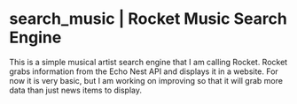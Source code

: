 search_music | Rocket Music Search Engine
=========================================
This is a simple musical artist search engine that I am calling Rocket. Rocket grabs information from the Echo Nest API and displays it in a website. For now it is very basic, but I am working on improving so that it will grab more data than just news items to display. 
